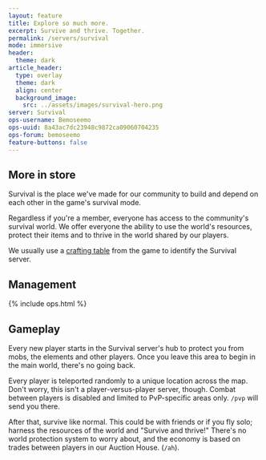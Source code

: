 ```yaml
---
layout: feature
title: Explore so much more.
excerpt: Survive and thrive. Together.
permalink: /servers/survival
mode: immersive
header:
  theme: dark
article_header:
  type: overlay
  theme: dark
  align: center
  background_image:
    src: ../assets/images/survival-hero.png
server: Survival
ops-username: Bemoseemo
ops-uuid: 8a43ac7dc23948c9872ca09060704235
ops-forum: bemoseemo
feature-buttons: false
---
```


## More in store
Survival is the place we've made for our community to build and depend on each other in the game's survival mode.

Regardless if you're a member, everyone has access to the community's survival world. We offer everyone the ability to use the world's resources, protect their items and to thrive in the world shared by our players.

We usually use a [crafting table](https://minecraft.gamepedia.com/Crafting_Table) from the game to identify the Survival server.

## Management
<div class="ops-section">
  {% include ops.html %}
</div>

## Gameplay
Every new player starts in the Survival server's hub to protect you from mobs, the elements and other players. Once you leave this area to begin in the main world, there's no going back.

Every player is teleported randomly to a unique location across the map. Don't worry, this isn't a player-versus-player server, though. Combat between players is disabled and limited to PvP-specific areas only. `/pvp` will send you there.

After that, survive like normal. This could be with friends or if you fly solo; harness the resources of the world and "Survive and thrive!" There's no world protection system to worry about, and the economy is based on trades between players in our Auction House. (`/ah`).
